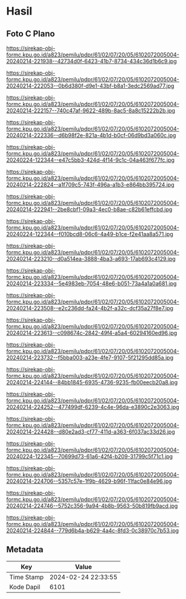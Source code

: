 # Hasil

## Foto C Plano

https://sirekap-obj-formc.kpu.go.id/a823/pemilu/pdpr/61/02/07/20/05/6102072005004-20240214-221938--42734d0f-6423-41b7-8734-434c36d1b6c9.jpg

https://sirekap-obj-formc.kpu.go.id/a823/pemilu/pdpr/61/02/07/20/05/6102072005004-20240214-222053--0b6d380f-d9e1-43bf-b8a1-3edc2569ad77.jpg

https://sirekap-obj-formc.kpu.go.id/a823/pemilu/pdpr/61/02/07/20/05/6102072005004-20240214-222157--740c47af-9622-489b-8ac5-8a8c15222b2b.jpg

https://sirekap-obj-formc.kpu.go.id/a823/pemilu/pdpr/61/02/07/20/05/6102072005004-20240214-222336--d6b98f2e-821a-4b1d-b0cf-06d9bd3a060c.jpg

https://sirekap-obj-formc.kpu.go.id/a823/pemilu/pdpr/61/02/07/20/05/6102072005004-20240224-122344--e47c5bb3-424d-4f14-9c1c-04a463f677fc.jpg

https://sirekap-obj-formc.kpu.go.id/a823/pemilu/pdpr/61/02/07/20/05/6102072005004-20240214-222824--a1f709c5-743f-496a-a1b3-e864bb395724.jpg

https://sirekap-obj-formc.kpu.go.id/a823/pemilu/pdpr/61/02/07/20/05/6102072005004-20240214-222941--2be8cbf1-09a3-4ec0-b8ae-c82b61effcbd.jpg

https://sirekap-obj-formc.kpu.go.id/a823/pemilu/pdpr/61/02/07/20/05/6102072005004-20240224-122344--f010bcd8-06c6-4a49-b1ce-f2e41aa8a571.jpg

https://sirekap-obj-formc.kpu.go.id/a823/pemilu/pdpr/61/02/07/20/05/6102072005004-20240214-223210--d0a514ea-3888-4ba3-a693-17ab693c4129.jpg

https://sirekap-obj-formc.kpu.go.id/a823/pemilu/pdpr/61/02/07/20/05/6102072005004-20240214-223334--5e4983eb-7054-48e6-b051-73a4a1a0a681.jpg

https://sirekap-obj-formc.kpu.go.id/a823/pemilu/pdpr/61/02/07/20/05/6102072005004-20240214-223508--e2c236dd-fa24-4b2f-a32c-dcf35a27f8e7.jpg

https://sirekap-obj-formc.kpu.go.id/a823/pemilu/pdpr/61/02/07/20/05/6102072005004-20240214-223613--c098674c-2842-49f4-a5a4-60294160ed96.jpg

https://sirekap-obj-formc.kpu.go.id/a823/pemilu/pdpr/61/02/07/20/05/6102072005004-20240214-223732--f5bba003-a23e-4fe7-9107-5f21295dd85a.jpg

https://sirekap-obj-formc.kpu.go.id/a823/pemilu/pdpr/61/02/07/20/05/6102072005004-20240214-224144--84bb1845-6935-4736-9235-fb00eecb20a8.jpg

https://sirekap-obj-formc.kpu.go.id/a823/pemilu/pdpr/61/02/07/20/05/6102072005004-20240214-224252--477499df-6239-4c4e-96da-e3890c2e3063.jpg

https://sirekap-obj-formc.kpu.go.id/a823/pemilu/pdpr/61/02/07/20/05/6102072005004-20240214-224428--d80e2ad3-cf77-411d-a363-6f037ac33d26.jpg

https://sirekap-obj-formc.kpu.go.id/a823/pemilu/pdpr/61/02/07/20/05/6102072005004-20240224-122345--70699d73-61a6-42f4-b209-31799c5f71c1.jpg

https://sirekap-obj-formc.kpu.go.id/a823/pemilu/pdpr/61/02/07/20/05/6102072005004-20240214-224706--5357c57e-1f9b-4629-b96f-11fac0e84e96.jpg

https://sirekap-obj-formc.kpu.go.id/a823/pemilu/pdpr/61/02/07/20/05/6102072005004-20240214-224746--5752c356-9a94-4b8b-9563-50b819fb9acd.jpg

https://sirekap-obj-formc.kpu.go.id/a823/pemilu/pdpr/61/02/07/20/05/6102072005004-20240214-224844--779d6b4a-b629-4a4c-8fd3-0c38970c7b53.jpg


## Metadata

| Key        | Value               |
| ---------- | ------------------- |
| Time Stamp | 2024-02-24 22:33:55 |
| Kode Dapil | 6101                |



